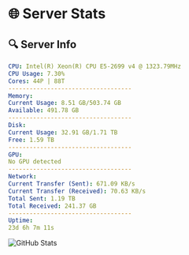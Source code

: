 # 🌐 Server Stats
## 🔍 Server Info
```yaml
CPU: Intel(R) Xeon(R) CPU E5-2699 v4 @ 1323.79MHz
CPU Usage: 7.30%
Cores: 44P | 88T
-----------------------------------
Memory:
Current Usage: 8.51 GB/503.74 GB
Available: 491.78 GB
-----------------------------------
Disk:
Current Usage: 32.91 GB/1.71 TB
Free: 1.59 TB
-----------------------------------
GPU:
No GPU detected
-----------------------------------
Network:
Current Transfer (Sent): 671.09 KB/s
Current Transfer (Received): 70.63 KB/s
Total Sent: 1.19 TB
Total Received: 241.37 GB
-----------------------------------
Uptime:
23d 6h 7m 11s
```
![GitHub Stats](https://img.shields.io/badge/Updated-2025-05-12_23:15:59-blue)